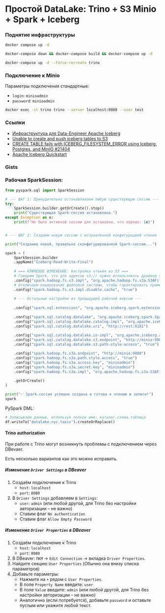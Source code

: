 # Простой DataLake: Trino + S3 Minio + Spark + Iceberg


### Поднятие инфраструктуры

```bash
docker compose up -d
```

```bash
docker-compose down && docker-compose build && docker-compose up -d  
```

```bash
docker-compose up -d --force-recreate trino
```

### Подключение к Minio

Параметры подключения стандартные:

- `login`: `minioadmin`
- `password`: `minioadmin`


```bash
docker exec -it trino trino --server localhost:8080 --user test     
```

### Ссылки

- [Инфраструктура для Data-Engineer Apache Iceberg](https://habr.com/ru/articles/850674/)
- [Unable to create and push iceberg tables to S3](https://stackoverflow.com/questions/79162751/unable-to-create-and-push-iceberg-tables-to-s3)
- [CREATE TABLE fails with ICEBERG_FILESYSTEM_ERROR using Iceberg, Postgres, and MinIO #21404](https://github.com/trinodb/trino/issues/21404)
- [Apache Iceberg Quickstart](https://iceberg.apache.org/spark-quickstart/)

### Gists

### Рабочая SparkSession:

```python
from pyspark.sql import SparkSession

# --- ШАГ 1: Принудительно останавливаем любую существующую сессию ---
try:
    SparkSession.builder.getOrCreate().stop()
    print("Существующая Spark-сессия остановлена.")
except Exception as e:
    print(f"Не было активной сессии для остановки, что хорошо: {e}")


# --- ШАГ 2: Создаем новую сессию с исправленной конфигурацией чтения ---

print("Создание новой, правильно сконфигурированной Spark-сессии...")

spark = (
    SparkSession.builder
    .appName("Iceberg-Read-Write-Final")
    
    # === КЛЮЧЕВОЕ ИЗМЕНЕНИЕ: Настройка чтения из S3 ===
    # Говорим Spark, что для адресов s3:// нужно использовать драйвер s3a
    .config("spark.hadoop.fs.s3.impl", "org.apache.hadoop.fs.s3a.S3AFileSystem")
    # Отключаем кеширование файловой системы, чтобы гарантировать применение настроек
    .config("spark.hadoop.fs.s3.impl.disable.cache", "true")
    
    # --- Остальные настройки из предыдущей рабочей версии ---
    
    .config("spark.sql.extensions", "org.apache.iceberg.spark.extensions.IcebergSparkSessionExtensions")
    
    .config("spark.sql.catalog.datalake", "org.apache.iceberg.spark.SparkCatalog")
    .config("spark.sql.catalog.datalake.catalog-impl", "org.apache.iceberg.rest.RESTCatalog")
    .config("spark.sql.catalog.datalake.uri", "http://rest:8181")
    
    .config("spark.sql.catalog.datalake.io-impl", "org.apache.iceberg.aws.s3.S3FileIO")
    .config("spark.sql.catalog.datalake.s3.endpoint", "http://minio:9000")
    .config("spark.sql.catalog.datalake.s3.path-style-access", "true")

    .config("spark.hadoop.fs.s3a.endpoint", "http://minio:9000")
    .config("spark.hadoop.fs.s3a.path.style.access", "true")
    .config("spark.hadoop.fs.s3a.access.key", "minioadmin")
    .config("spark.hadoop.fs.s3a.secret.key", "minioadmin")
    .config("spark.hadoop.fs.s3a.impl", "org.apache.hadoop.fs.s3a.S3AFileSystem")
    
    .getOrCreate()
)

print("✅ Spark-сессия успешно создана и готова к чтению и записи!")
spark
```

PySpark DML:

```python
# Записываем данные, используя полное имя: каталог.схема.таблица
df.writeTo("datalake.nyc.taxis").createOrReplace()
```

#### Trino authorization

При работе с Trino могут возникнуть проблемы с подключением через DBevaer.

Есть несколько вариантов как это можно исправить.

##### Изменение `Driver Settings` в DBeaver

1) Создаём подключение к Trino
   - `host`: `localhost`
   - `port`: `8080`
2) В `Driver Settings` добавляем в `Settings`:
   - `user`: `admin` (или любой другой, для Trino без настройки авторизации – не важно)
   - Ставим флаг `No authentication`
   - Ставим флаг `Allow Empty Password`

##### Изменение `Driver Properties` в DBeaver

1) Создаём подключение к Trino
   - `host`: `localhost`
   - `port`: `8080`
2) В DBeaver: `ПКМ` → `Edit Connection` → вкладка `Driver Properties`.
3) Найдите секцию `User Properties` (Обычно она внизу списка параметров)
4) Добавьте параметры:
   - Нажмите на `+` рядом с `User Properties`.
   - В поле `Property Name` введите: `user`
   - В поле `Value` введите: `admin` (или любой другой, для Trino без настройки авторизации – не важно)
   - Аналогично (если потребуется), добавьте `password` и оставьте пустым или укажите любой текст.